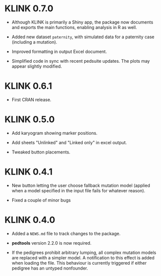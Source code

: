 # KLINK 0.7.0

* Although KLINK is primarily a Shiny app, the package now documents and exports the main functions, enabling analysis in R as well.

* Added new dataset `paternity`, with simulated data for a paternity case (including a mutation).

* Improved formatting in output Excel document.

* Simplified code in sync with recent pedsuite updates. The plots may appear slightly modified.


# KLINK 0.6.1

* First CRAN release.


# KLINK 0.5.0

* Add karyogram showing marker positions.

* Add sheets "Unlinked" and "Linked only" in excel output.

* Tweaked button placements.


# KLINK 0.4.1

* New button letting the user choose fallback mutation model (applied when a model specified in the input file fails for whatever reason).

* Fixed a couple of minor bugs


# KLINK 0.4.0

* Added a `NEWS.md` file to track changes to the package.

* **pedtools** version 2.2.0 is now required.

* If the pedigrees prohibit arbitrary lumping, all complex mutation models are replaced with a simpler model. A notification to this effect is added when loading the file. This behaviour is currently triggered if either pedigree has an untyped nonfounder.   
